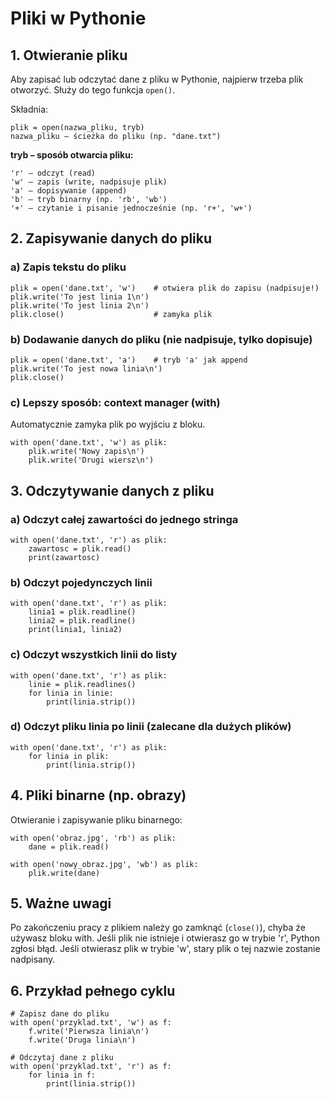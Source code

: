 # Pliki w Pythonie

## 1. Otwieranie pliku

Aby zapisać lub odczytać dane z pliku w Pythonie, najpierw trzeba plik otworzyć. Służy do tego funkcja `open()`.

Składnia:

```
plik = open(nazwa_pliku, tryb)
nazwa_pliku – ścieżka do pliku (np. "dane.txt")
```

**tryb – sposób otwarcia pliku:**

```
'r' – odczyt (read)
'w' – zapis (write, nadpisuje plik)
'a' – dopisywanie (append)
'b' – tryb binarny (np. 'rb', 'wb')
'+' – czytanie i pisanie jednocześnie (np. 'r+', 'w+')
```

## 2. Zapisywanie danych do pliku
### a) Zapis tekstu do pliku

```
plik = open('dane.txt', 'w')    # otwiera plik do zapisu (nadpisuje!)
plik.write('To jest linia 1\n')
plik.write('To jest linia 2\n')
plik.close()                    # zamyka plik
```
### b) Dodawanie danych do pliku (nie nadpisuje, tylko dopisuje)

```
plik = open('dane.txt', 'a')    # tryb 'a' jak append
plik.write('To jest nowa linia\n')
plik.close()
```
### c) Lepszy sposób: context manager (with)

Automatycznie zamyka plik po wyjściu z bloku.

```
with open('dane.txt', 'w') as plik:
    plik.write('Nowy zapis\n')
    plik.write('Drugi wiersz\n')
```
## 3. Odczytywanie danych z pliku

### a) Odczyt całej zawartości do jednego stringa

```
with open('dane.txt', 'r') as plik:
    zawartosc = plik.read()
    print(zawartosc)
```
### b) Odczyt pojedynczych linii

```
with open('dane.txt', 'r') as plik:
    linia1 = plik.readline()
    linia2 = plik.readline()
    print(linia1, linia2)
```
### c) Odczyt wszystkich linii do listy

```
with open('dane.txt', 'r') as plik:
    linie = plik.readlines()
    for linia in linie:
        print(linia.strip())
```
### d) Odczyt pliku linia po linii (zalecane dla dużych plików)

```
with open('dane.txt', 'r') as plik:
    for linia in plik:
        print(linia.strip())
```
## 4. Pliki binarne (np. obrazy)

Otwieranie i zapisywanie pliku binarnego:

```
with open('obraz.jpg', 'rb') as plik:
    dane = plik.read()

with open('nowy_obraz.jpg', 'wb') as plik:
    plik.write(dane)
```
## 5. Ważne uwagi
Po zakończeniu pracy z plikiem należy go zamknąć (`close()`), chyba że używasz bloku with.
Jeśli plik nie istnieje i otwierasz go w trybie 'r', Python zgłosi błąd.
Jeśli otwierasz plik w trybie 'w', stary plik o tej nazwie zostanie nadpisany.

## 6. Przykład pełnego cyklu

```
# Zapisz dane do pliku
with open('przyklad.txt', 'w') as f:
    f.write('Pierwsza linia\n')
    f.write('Druga linia\n')

# Odczytaj dane z pliku
with open('przyklad.txt', 'r') as f:
    for linia in f:
        print(linia.strip())
```